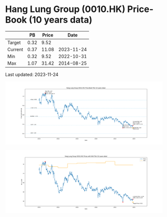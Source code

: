 # Hang Lung Group (0010.HK) Price-Book (10 years data)

|     | PB   | Price | Date       |
|-----|------|-------|------------|
| Target | 0.32 | 9.52  |  |
| Current | 0.37 | 11.08  | 2023-11-24 |
| Min | 0.32 | 9.52  | 2022-10-31 |
| Max | 1.07 | 31.42  | 2014-08-25 |

Last updated: 2023-11-24

![Plot of Price-Book ratio for Hang Lung Group (0010.HK)](0010_pb_10.png)

![Plot of Price with NAV for Hang Lung Group (0010.HK)](0010_price_nav_10.png)
